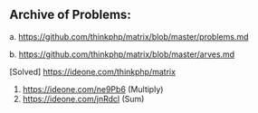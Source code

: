 ## Archive of Problems:

a. https://github.com/thinkphp/matrix/blob/master/problems.md

b. https://github.com/thinkphp/matrix/blob/master/arves.md

[Solved] https://ideone.com/thinkphp/matrix

1. https://ideone.com/ne9Pb6 (Multiply)
2. https://ideone.com/jnRdcl (Sum)

